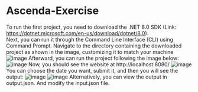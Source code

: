 # Ascenda-Exercise
To run the first project, you need to download the .NET 8.0 SDK (Link: https://dotnet.microsoft.com/en-us/download/dotnet/8.0).
<br />
Next, you can run it through the Command Line Interface (CLI) using Command Prompt.
Navigate to the directory containing the downloaded project as shown in the image, customizing it to match your machine 
![image](https://github.com/nguyenchithuan2311/Ascenda-Exercise/assets/83408110/952af459-7514-4062-957c-1ace09dd3a44)
Afterward, you can run the project following the image below:
![image](https://github.com/nguyenchithuan2311/Ascenda-Exercise/assets/83408110/3a76b3bb-4ff1-47b2-ae2d-e16875e49aad)
Now, you should see the website at http://localhost:8080/
![image](https://github.com/nguyenchithuan2311/Ascenda-Exercise/assets/83408110/684b2488-d372-4a0b-a776-9547443d2991)
You can choose the date you want, submit it, and then you will see the output:
![image](https://github.com/nguyenchithuan2311/Ascenda-Exercise/assets/83408110/35b823dd-84fe-4be7-813c-1dd1ef4d7fed)
![image](https://github.com/nguyenchithuan2311/Ascenda-Exercise/assets/83408110/9f2e537a-dc1f-4654-86c9-398848cda28a)
Alternatively, you can view the output in output.json. And modify the input.json file.




